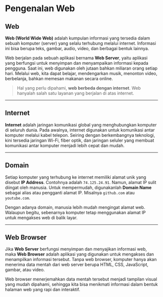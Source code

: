 # Pengenalan Web

## Web
**Web (World Wide Web)** adalah kumpulan informasi yang tersedia dalam sebuah komputer (server) yang selalu terhubung melalui internet. Informasi ini bisa berupa teks, gambar, audio, video, dan berbagai bentuk lainnya.  

Web berjalan pada sebuah aplikasi bernama **Web Server**, yaitu aplikasi yang berfungsi untuk menyimpan dan menyampaikan informasi kepada pengguna. Saat ini, web digunakan oleh jutaan bahkan miliaran orang setiap hari. Melalui web, kita dapat belajar, mendengarkan musik, menonton video, berbelanja, bahkan memesan makanan secara online.  

> Hal yang perlu dipahami, **web berbeda dengan internet**. Web hanyalah salah satu layanan yang berjalan di atas internet.

---

## Internet
**Internet** adalah jaringan komunikasi global yang menghubungkan komputer di seluruh dunia. Pada awalnya, internet digunakan untuk komunikasi antar komputer melalui kabel telepon. Seiring dengan berkembangnya teknologi, kini tersedia jaringan Wi-Fi, fiber optik, dan jaringan seluler yang membuat komunikasi antar komputer menjadi lebih cepat dan mudah.

---

## Domain
Setiap komputer yang terhubung ke internet memiliki alamat unik yang disebut **IP Address**. Contohnya adalah `74.125.24.91`. Namun, alamat IP sulit diingat oleh manusia. Untuk mempermudah, digunakanlah **Domain Name** sebagai alias atau pengganti alamat IP. Misalnya `github.com` atau `youtube.com`.  

Dengan adanya domain, manusia lebih mudah mengingat alamat web. Walaupun begitu, sebenarnya komputer tetap menggunakan alamat IP untuk mengakses web di balik layar.

---

## Web Browser
Jika **Web Server** berfungsi menyimpan dan menyajikan informasi web, maka **Web Browser** adalah aplikasi yang digunakan untuk mengakses dan menampilkan informasi tersebut. Tanpa web browser, komputer hanya akan menerima data mentah dari web server berupa HTML, CSS, JavaScript, gambar, atau video.  

Web browser menerjemahkan data mentah tersebut menjadi tampilan visual yang mudah dipahami, sehingga kita bisa menikmati informasi dalam bentuk halaman web yang rapi dan interaktif.
